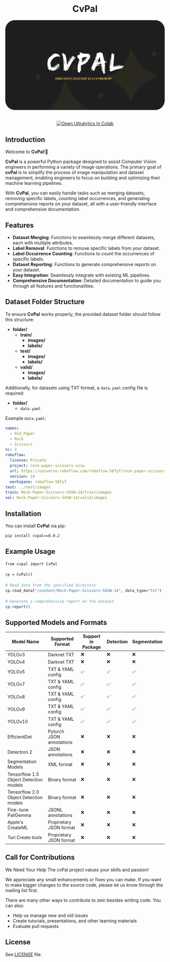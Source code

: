 <h1 align="center"><b>CvPal</b></h1>
<p align="center">
  <img src="assets/cvpal.png" alt="Image Description" style="border-radius: 30px;">
</p>

<div align="center">

<div>
    <br>
    <a href="https://colab.research.google.com/drive/1Q_gYCQv85ImulAPXgQ1qOa_HGA7aytec?usp=sharing"><img src="https://colab.research.google.com/assets/colab-badge.svg" alt="Open Ultralytics In Colab"></a>
</div>
</div>

## Introduction

Welcome to **CvPal**!👋

**CvPal** is a powerful Python package designed to assist Computer Vision engineers in performing a variety of image operations. The primary goal of **cvPal** is to simplify the process of image manipulation and dataset management, enabling engineers to focus on building and optimizing their machine learning pipelines.

With **CvPal**, you can easily handle tasks such as merging datasets, removing specific labels, counting label occurrences, and generating comprehensive reports on your dataset, all with a user-friendly interface and comprehensive documentation.

## Features

- **Dataset Merging**: Functions to seamlessly merge different datasets, each with multiple attributes.
- **Label Removal**: Functions to remove specific labels from your dataset.
- **Label Occurrence Counting**: Functions to count the occurrences of specific labels.
- **Dataset Reporting**: Functions to generate comprehensive reports on your dataset.
- **Easy Integration**: Seamlessly integrate with existing ML pipelines.
- **Comprehensive Documentation**: Detailed documentation to guide you through all features and functionalities.


## Dataset Folder Structure

To ensure **CvPal** works properly, the provided dataset folder should follow this structure:

- **folder/**
  - **train/**
    - **images/**
    - **labels/**
  - **test/**
    - **images/**
    - **labels/**
  - **valid/**
    - **images/**
    - **labels/**

Additionally, for datasets using TXT format, a `data.yaml` config file is required:

- **folder/**
  - `data.yaml`

Example `data.yaml`:

```yaml
names:
  - Old_Paper
  - Rock
  - Scissors
nc: 3
roboflow:
  license: Private
  project: rock-paper-scissors-sxsw
  url: https://universe.roboflow.com/roboflow-58fyf/rock-paper-scissors-sxsw/dataset/14
  version: 14
  workspace: roboflow-58fyf
test: ../test/images
train: Rock-Paper-Scissors-SXSW-14/train/images
val: Rock-Paper-Scissors-SXSW-14/valid/images
```

## Installation

You can install **CvPal** via pip:

```bash
pip install cvpal==0.0.2

```
## Example Usage

```bash
from cvpal import CvPal

cp = CvPal()

# Read data from the specified directory
cp.read_data("/content/Rock-Paper-Scissors-SXSW-14", data_type="txt")

# Generate a comprehensive report on the dataset
cp.report()
```

## Supported Models and Formats
| Model Name                             | Supported Format         | Support in Package       | Detection | Segmentation |
|----------------------------------------|--------------------------|--------------------------|-----------|------------|
| YOLOv3                                 | Darknet TXT              | ❌                       | ❌        | ❌          |
| YOLOv4                                 | Darknet TXT              | ❌                       | ❌        | ❌          |
| YOLOv5                                 | TXT & YAML config        | ✅                       | ✅        | ✅          |
| YOLOv7                                 | TXT & YAML config        | ✅                       | ✅        | ✅          |
| YOLOv8                                 | TXT & YAML config        | ✅                       | ✅        | ✅          |
| YOLOv9                                 | TXT & YAML config        | ✅                       | ✅        | ✅          |
| YOLOv10                                | TXT & YAML config        | ✅                       | ✅        | ✅          |
| EfficientDet                           | Pytorch JSON annotations | ❌                       | ❌        | ❌          |
| Detectron 2                            | JSON annotations         | ❌                       | ❌        | ❌          |
| Segmentation Models                    | XML format               | ❌                       | ❌        | ❌          |
| Tensorflow 1.5 Object Detection models | Binary format            | ❌                       | ❌        | ❌          |
| Tensorflow 2.0 Object Detection models | Binary format            | ❌                       | ❌        | ❌          |
| Fine-tune PaliGemma                    | JSONL annotations        | ❌                       | ❌        | ❌          |
| Apple's CreateML                       | Proprietary JSON format  | ❌                       | ❌        | ❌          |
| Turi Create tools                      | Proprietary JSON format  | ❌                       | ❌        | ❌          |


## Call for Contributions
<p>We Need Your Help The cvPal project values your skills and passion!</p>
<p>We appreciate any small enhancements or fixes you can make. If you want to make bigger changes to the source code, please let us know through the mailing list first.</p>

There are many other ways to contribute to zein besides writing code. You can also:
- Help us manage new and old issues
- Create tutorials, presentations, and other learning materials
- Evaluate pull requests

## License
See [LICENSE](LICENSE.txt) file.

 
 